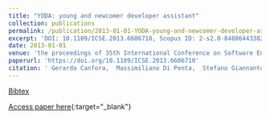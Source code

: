 ```yaml
---
title: "YODA: young and newcomer developer assistant"
collection: publications
permalink: /publication/2013-01-01-YODA-young-and-newcomer-developer-assistant
excerpt: 'DOI: 10.1109/ICSE.2013.6606710, Scopus ID: 2-s2.0-84886443382, Cited by: 3'
date: 2013-01-01
venue: 'the proceedings of 35th International Conference on Software Engineering, ICSE &apos;13, San Francisco, CA, USA, May 18-26, 2013'
paperurl: 'https://doi.org/10.1109/ICSE.2013.6606710'
citation: ' Gerardo Canfora,  Massimiliano Di Penta,  Stefano Giannantonio,  Rocco Oliveto,  Sebastiano Panichella, &quot;YODA: young and newcomer developer assistant.&quot; the proceedings of 35th International Conference on Software Engineering, ICSE &amp;apos;13, San Francisco, CA, USA, May 18-26, 2013, 2013.'
---
```

[Bibtex](https://dblp.org/rec/bib/conf/icse/CanforaPGOP04)

[Access paper here](https://doi.org/10.1109/ICSE.2013.6606710){:target="_blank"}
